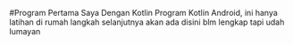 #Program Pertama Saya Dengan Kotlin
Program Kotlin Android, ini hanya latihan di rumah langkah selanjutnya akan ada disini blm lengkap tapi udah lumayan
